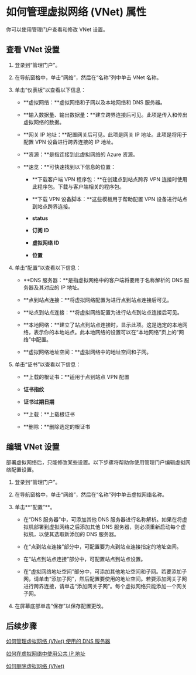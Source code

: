 <properties 
   pageTitle="如何管理虚拟网络 (VNet) 属性"
   description="了解如何查看和编辑虚拟网络设置"
   services="virtual-network"
   documentationCenter="na"
   authors="telmosampaio"
   manager="carolz"
   editor="tysonn"/>
<tags 
   ms.service="virtual-network"
   ms.date="06/08/2015"
   wacn.date="08/01/2015"/>

# 如何管理虚拟网络 (VNet) 属性
你可以使用管理门户查看和修改 VNet 设置。

## 查看 VNet 设置

1. 登录到“管理门户”。

2. 在导航窗格中，单击“网络”，然后在“名称”列中单击 VNet 名称。

3. 单击“仪表板”以查看以下信息：

	- **虚拟网络：**虚拟网络和子网以及本地网络和 DNS 服务器。

	- **输入数据量、输出数据量：**建立跨界连接后可见。此项是传入和传出虚拟网络的数据。

	- **网关 IP 地址：**配置网关后可见。此项是网关 IP 地址。此项是将用于配置 VPN 设备进行跨界连接的 IP 地址。

	- **资源：**是指连接到此虚拟网络的 Azure 资源。

	- **速览：**可快速找到以下信息的位置：

		- **下载客户端 VPN 程序包：**在创建点到站点跨界 VPN 连接时使用此程序包。下载与客户端相关的程序包。

		- **下载 VPN 设备脚本：**这些模板用于帮助配置 VPN 设备进行站点到站点跨界连接。

		- **status**

		- **订阅 ID**
		
		- **虚拟网络 ID**
		
		- **位置**

4. 单击“配置”以查看以下信息：

	- **DNS 服务器：**是指虚拟网络中的客户端将要用于名称解析的 DNS 服务器及其对应的 IP 地址。

	- **点到站点连接：**将虚拟网络配置为进行点到站点连接后可见。

	- **站点到站点连接：**将虚拟网络配置为进行站点到站点连接后可见。

	- **本地网络：**建立了站点到站点连接时，显示此项。这是选定的本地网络，表示你的本地站点。此本地网络的设置可以在“本地网络”页上的“网络”中配置。
	
	- **虚拟网络地址空间：**虚拟网络中的地址空间和子网。

5. 单击“证书”以查看以下信息：

	- **上载的根证书：**适用于点到站点 VPN 配置
	
	- **证书指纹**
	
	- **证书过期日期**
	
	- **上载：**上载根证书
	
	- **删除：**删除选定的根证书

## 编辑 VNet 设置

部署虚拟网络后，只能修改某些设置。以下步骤将帮助你使用管理门户编辑虚拟网络配置设置。

1. 登录到“管理门户”。

2. 在导航窗格中，单击“网络”，然后在“名称”列中单击虚拟网络名称。

3. 单击**“配置”**。

	- 在“DNS 服务器”中，可添加其他 DNS 服务器进行名称解析。如果在将虚拟机部署到虚拟网络之后添加其他 DNS 服务器，则必须重新启动每个虚拟机，以使其选取新添加的 DNS 服务器。
	
	- 在“点到站点连接”部分中，可配置要为点到站点连接指定的地址空间。
	
	- 在“站点到站点连接”部分中，可配置站点到站点设置。
	
	- 在“虚拟网络地址空间”部分中，可添加其他地址空间和子网。若要添加子网，请单击“添加子网”，然后配置要使用的地址空间。若要添加网关子网进行跨界连接，请单击“添加网关子网”。每个虚拟网络只能添加一个网关子网。

4. 在屏幕底部单击“保存”以保存配置更改。

## 后续步骤

[如何管理虚拟网络 (VNet) 使用的 DNS 服务器](/documentation/articles/virtual-networks-manage-dns-in-vnet)

[如何在虚拟网络中使用公共 IP 地址](/documentation/articles/virtual-networks-public-ip-within-vnet)

[如何删除虚拟网络 (VNet)](/documentation/articles/virtual-networks-delete-vnet)

<!---HONumber=64-->